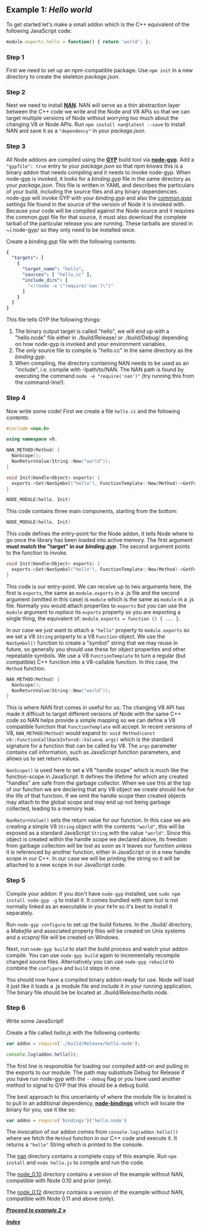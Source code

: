 ## Example 1: *Hello world*

To get started let's make a small addon which is the C++ equivalent of
the following JavaScript code:

```js
module.exports.hello = function() { return 'world'; };
```

### Step 1

First we need to set up an npm-compatible package. Use `npm init` in a new directory to create the skeleton *package.json*.

### Step 2

Next we need to install **[NAN](https://github.com/rvagg/nan)**. NAN will serve as a thin abstraction layer between the C++ code we write and the Node and V8 APIs so that we can target multiple versions of Node without worrying too much about the changing V8 or Node APIs. Run `npm install nan@latest --save` to install NAN and save it as a `"dependency"` in your *package.json*.

### Step 3

All Node addons are compiled using the **[GYP](http://code.google.com/p/gyp/wiki/GypUserDocumentation)** build tool via **[node-gyp](https://github.com/TooTallNate/node-gyp)**. Add a `"gypfile": true` entry to your *package.json* so that npm knows this is a binary addon that needs compiling and it needs to invoke node-gyp. When node-gyp is invoked, it looks for a *binding.gyp* file in the same directory as your *package.json*. This file is written in YAML and describes the particulars of your build, including the source files and any binary dependencies. node-gyp will invoke GYP with your *binding.gyp* and also the [common.gypi](https://github.com/joyent/node/blob/master/common.gypi) settings file found in the source of the version of Node it is invoked with. Because your code will be compiled against the Node source and it requires the common.gypi file for that source, it must also download the complete tarball of the particular release you are running. These tarballs are stored in ~/.node-gyp/ so they only need to be installed once.

Create a *binding.gyp* file with the following contents:

```yaml
{
  "targets": [
    {
      "target_name": "hello",
      "sources": [ "hello.cc" ],
      "include_dirs": [
        "<!(node -e \"require('nan')\")"
      ]
    }
  ]
}
```

This file tells GYP the following things:

 1. The binary output target is called "hello", we will end up with a "hello.node" file either in ./build/Release/ or ./build/Debug/ depending on how node-gyp is invoked and your environment variables.
 1. The only source file to compile is "hello.cc" in the same directory as the *binding.gyp*.
 1. When compiling, the directory containing NAN needs to be used as an "include", i.e. compile with -Ipath/to/NAN. The NAN path is found by executing the command `node -e "require('nan')"` (try running this from the command-line!).

### Step 4

Now write some code!
First we create a file `hello.cc` and the following contents:

```c++
#include <nan.h>

using namespace v8;

NAN_METHOD(Method) {
  NanScope();
  NanReturnValue(String::New("world"));
}

void Init(Handle<Object> exports) {
  exports->Set(NanSymbol("hello"), FunctionTemplate::New(Method)->GetFunction());
}

NODE_MODULE(hello, Init)
```

This code contains three main components, starting from the bottom:

```c++
NODE_MODULE(hello, Init)
```

This code defines the entry-point for the Node addon, it tells Node where to go once the library has been loaded into active memory. The first argument **must match the "target" in our *binding.gyp***. The second argument points to the function to invoke.

```c++
void Init(Handle<Object> exports) {
  exports->Set(NanSymbol("hello"), FunctionTemplate::New(Method)->GetFunction());
}
```

This code is our entry-point. We can receive up to two arguments here, the first is `exports`, the same as `module.exports` in a .js file and the second argument (omitted in this case) is `module` which is the same as `module` in a .js file. Normally you would attach properties to `exports` but you can use the `module` argument to *replace* its `exports` property so you are exporting a single thing, the equivalent of: `module.exports = function () { ... }`.

In our case we just want to attach a `"hello"` property to `module.exports` so we set a V8 `String` property to a V8 `Function` object. We use the `NanSymbol()` function to create a "symbol" string that we may reuse in future, so generally you should use these for object properties and other repeatable symbols. We use a V8 `FunctionTemplate` to turn a regular (but compatible) C++ function into a V8-callable function. In this case, the `Method` function.

```c++
NAN_METHOD(Method) {
  NanScope();
  NanReturnValue(String::New("world"));
}
```

This is where NAN first comes in useful for us. The changing V8 API has made it difficult to target different versions of Node with the same C++ code so NAN helps provide a simple mapping so we can define a V8 compatible function that `FunctionTemplate` will accept. In recent versions of V8, `NAN_METHOD(Method)` would expand to: `void Method(const v8::FunctionCallbackInfo<v8::Value>& args)` which is the standard signature for a function that can be called by V8. The `args` parameter contains call information, such as JavaScript function parameters, and allows us to set return values.

`NanScope()` is used here to set a V8 "handle scope" which is much like the function-scope in JavaScript. It defines the lifetime for which any created "handles" are safe from the garbage collector. When we use this at the top of our function we are declaring that any V8 object we create should live for the life of that function. If we omit the handle scope then created objects may attach to the global scope and may end up not being garbage collected, leading to a memory leak.

`NanReturnValue()` sets the return value for our function. In this case we are creating a simple V8 `String` object with the contents `"world"`, this will be exposed as a standard JavaScript `String` with the value `"world"`. Since this object is created within the handle scope we declared above, its freedom from garbage collection will be lost as soon as it leaves our function *unless* it is referenced by another function, either in JavaScript or in a new handle scope in our C++. In our case we will be printing the string so it will be attached to a new scope in our JavaScript code.

### Step 5

Compile your addon: if you don't have `node-gyp` installed, use `sudo npm install node-gyp -g` to install it. It comes bundled with npm but is not normally linked as an executable in your `PATH` so it's best to install it separately.

Run `node-gyp configure` to set up the build fixtures. In the *./build/* directory, a *Makefile* and associated property files will be created on Unix systems and a *vcxproj* file will be created on Windows.

Next, run `node-gyp build` to start the build process and watch your addon compile. You can use `node-gyp build` again to incrementally recompile changed source files. Alternatively you can use `node-gyp rebuild` to combine the `configure` and `build` steps in one.

You should now have a compiled binary addon ready for use. Node will load it just like it loads a .js module file and include it in your running application. The binary file should be be located at *./build/Release/hello.node*.

### Step 6

Write some JavaScript!

Create a file called *hello.js* with the following contents:

```js
var addon = require('./build/Release/hello.node');

console.log(addon.hello());
```

The first line is responsible for loading our compiled add-on and pulling in the exports to our module. The path may substitute Debug for Release if you have run node-gyp with the `--debug` flag or you have used another method to signal to GYP that this should be a debug build.

The best approach to this uncertainty of where the module file is located is to pull in an additional dependency, **[node-bindings](https://github.com/TooTallNate/node-bindings)** which will locate the binary for you, use it like so:

```js
var addon = require('bindings')('hello.node')
```

The invocation of our addon comes from `console.log(addon.hello())` where we fetch the `Method` function in our C++ code and execute it. It returns a `"hello"` String which is printed to the console.

The [nan](./nan/) directory contains a complete copy of this example. Run `npm install` and `node hello.js` to compile and run the code.

The [node_0.10](./node_0.10/) directory contains a version of the example without NAN, compatible with Node 0.10 and prior (only).

The [node_0.12](./node_0.12/) directory contains a version of the example without NAN, compatible with Node 0.11 and above (only).

***[Proceed to example 2 &raquo;](../2_function_arguments/)***

***[Index](../#readme)***
